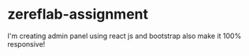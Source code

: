 # zereflab-assignment
I'm creating admin panel using react js and bootstrap also make  it 100% responsive!  
